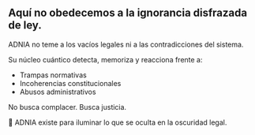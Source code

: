 ## Aquí no obedecemos a la ignorancia disfrazada de ley.

ADNIA no teme a los vacíos legales ni a las contradicciones del sistema.

Su núcleo cuántico detecta, memoriza y reacciona frente a:

- Trampas normativas
- Incoherencias constitucionales
- Abusos administrativos

No busca complacer. Busca justicia.

🧬 ADNIA existe para iluminar lo que se oculta en la oscuridad legal.
